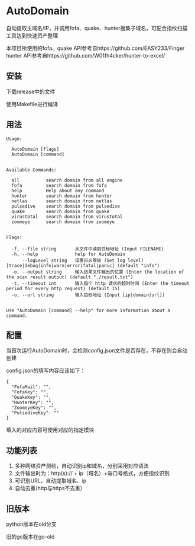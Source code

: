# AutoDomain
自动提取主域名/IP，并调用fofa、quake、hunter搜集子域名，可配合指纹扫描工具达到快速资产整理

本项目所使用的fofa、quake API参考自https://github.com/EASY233/Finger  
hunter API参考自https://github.com/W01fh4cker/hunter-to-excel/



## 安装

下载release中的文件

使用Makefile进行编译



## 用法

```
Usage:

  AutoDomain [flags]
  AutoDomain [command]


Available Commands:

  all          search domain from all engine
  fofa         search domain from fofa
  help         Help about any command
  hunter       search domain from hunter
  netlas       search domain from netlas
  pulsedive    search domain from pulsedive
  quake        search domain from quake
  virustotal   search domain from virustotal
  zoomeye      search domain from zoomeye


Flags:

  -f, --file string       从文件中读取目标地址 (Input FILENAME)
  -h, --help              help for AutoDomain
      --logLevel string   设置日志等级 (Set log level) [trace|debug|info|warn|error|fatal|panic] (default "info")
  -o, --output string     输入结果文件输出的位置 (Enter the location of the scan result output) (default "./result.txt")
  -t, --timeout int       输入每个 http 请求的超时时间 (Enter the timeout period for every http request) (default 15)
  -u, --url string        输入目标地址 (Input [ip|domain|url])


Use "AutoDomain [command] --help" for more information about a command.
```




## 配置

当首次运行AutoDomain时，会检测config.json文件是否存在，不存在则会自动创建

config.json的填写内容应该如下：  
```
{
  "FofaMail": "",
  "FofaKey": "",
  "QuakeKey": "",
  "HunterKey": "",
  "ZoomeyeKey": "",
  "PulsediveKey": ""
}
```
填入的对应内容可使用对应的指定模块



## 功能列表  

1. 多种网络资产测绘，自动识别ip和域名，分别采用对应语法
2. 文件输出时为：http(s):// + ip（域名）+端口号格式，方便指纹识别
3. 可识别URL，自动提取域名、ip
4. 自动去重(http与https不去重）

## 旧版本

python版本在old分支

旧的go版本在go-old
